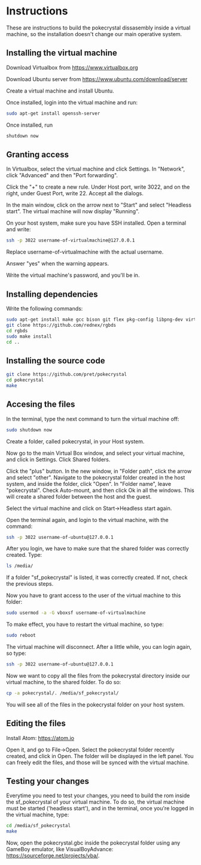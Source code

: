 # Instructions

These are instructions to build the pokecrystal dissasembly inside a virtual machine, so the installation doesn't change our main operative system.

## Installing the virtual machine

Download Virtualbox from https://www.virtualbox.org

Download Ubuntu server from https://www.ubuntu.com/download/server

Create a virtual machine and install Ubuntu.

Once installed, login into the virtual machine and run:

```bash
sudo apt-get install openssh-server
```

Once installed, run

```bash
shutdown now
```

## Granting access

In Virtualbox, select the virtual machine and click Settings. In "Network", click "Advanced" and then "Port forwarding".

Click the "+" to create a new rule. Under Host port, write 3022, and on the right, under Guest Port, write 22. Accept all the dialogs.

In the main window, click on the arrow next to "Start" and select "Headless start". The virtual machine will now display "Running".

On your host system, make sure you have SSH installed. Open a terminal and write:

```bash
ssh -p 3022 username-of-virtualmachine@127.0.0.1
```

Replace username-of-virtualmachine with the actual username.

Answer "yes" when the warning appears.

Write the virtual machine's password, and you'll be in.

## Installing dependencies

Write the following commands:

```bash
sudo apt-get install make gcc bison git flex pkg-config libpng-dev virtualbox-guest-x11
git clone https://github.com/rednex/rgbds
cd rgbds
sudo make install
cd ..
```

## Installing the source code

```bash
git clone https://github.com/pret/pokecrystal
cd pokecrystal
make
```

## Accesing the files

In the terminal, type the next command to turn the virtual machine off:

```bash
sudo shutdown now
```

Create a folder, called pokecrystal, in your Host system.

Now go to the main Virtual Box window, and select your virtual machine, and click in Settings. Click Shared folders.

Click the "plus" button. In the new window, in "Folder path", click the arrow and select "other". Navigate to the pokecrystal folder created in the host system, and inside the folder, click "Open". In "Folder name", leave "pokecrystal". Check Auto-mount, and then click Ok in all the windows. This will create a shared folder between the host and the guest.

Select the virtual machine and click on Start->Headless start again.

Open the terminal again, and login to the virtual machine, with the command:

```bash
ssh -p 3022 username-of-ubuntu@127.0.0.1
```

After you login, we have to make sure that the shared folder was correctly created. Type:

```bash
ls /media/
```

If a folder "sf_pokecrystal" is listed, it was correctly created. If not, check the previous steps.

Now you have to grant access to the user of the virtual machine to this folder:

```bash
sudo usermod -a -G vboxsf username-of-virtualmachine
```

To make effect, you have to restart the virtual machine, so type:

```bash
sudo reboot
```

The virtual machine will disconnect. After a little while, you can login again, so type:

```bash
ssh -p 3022 username-of-ubuntu@127.0.0.1
```

Now we want to copy all the files from the pokecrystal directory inside our virtual machine, to the shared folder. To do so:

```bash
cp -a pokecrystal/. /media/sf_pokecrystal/
```

You will see all of the files in the pokecrystal folder on your host system.

## Editing the files

Install Atom: https://atom.io

Open it, and go to File->Open. Select the pokecrystal folder recently created, and click in Open. The folder will be displayed in the left panel. You can freely edit the files, and those will be synced with the virtual machine.

## Testing your changes

Everytime you need to test your changes, you need to build the rom inside the sf_pokecrystal of your virtual machine. To do so, the virtual machine must be started ('headless start'), and in the terminal, once you're logged in the virtual machine, type:

```bash
cd /media/sf_pokecrystal
make
```

Now, open the pokecrystal.gbc inside the pokecrystal folder using any GameBoy emulator, like VisualBoyAdvance: https://sourceforge.net/projects/vba/.
